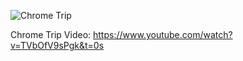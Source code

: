 ![Chrome Trip](https://github.com/enthus1ast/chromeTrip/blob/master/.raw/ChromeTrip2.png?raw=true)

Chrome Trip Video: https://www.youtube.com/watch?v=TVbOfV9sPgk&t=0s
